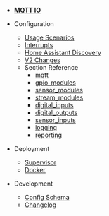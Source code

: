 - [**MQTT IO**](/)

- Configuration

  - [Usage Scenarios](config/scenarios.md)
  - [Interrupts](config/interrupts.md)
  - [Home Assistant Discovery](config/ha_discovery.md)
  - [V2 Changes](config/v2-changes.md)
  - Section Reference
    - [mqtt](config/reference/mqtt/)
    - [gpio_modules](config/reference/gpio_modules/)
    - [sensor_modules](config/reference/sensor_modules/)
    - [stream_modules](config/reference/stream_modules/)
    - [digital_inputs](config/reference/digital_inputs/)
    - [digital_outputs](config/reference/digital_outputs/)
    - [sensor_inputs](config/reference/sensor_inputs/)
    - [logging](config/reference/logging/)
    - [reporting](config/reference/reporting/)

- Deployment

  - [Supervisor](deployment/supervisor.md)
  - [Docker](deployment/docker.md)

- Development

  - [Config Schema](dev/config_schema.md)
  - [Changelog](CHANGELOG.md)
